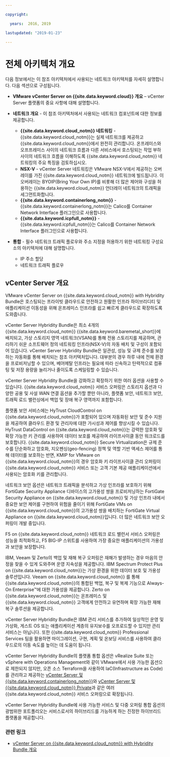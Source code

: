 ```yaml
---

copyright:

  years:  2016, 2019

lastupdated: "2019-01-23"

---
```


# 전체 아키텍처 개요

다음 정보에서는 이 참조 아키텍처에서 사용되는 네트워크 아키텍처를 자세히 설명합니다. 다음 섹션으로 구성됩니다.
* **VMware vCenter Server on {{site.data.keyword.cloud}} 개요** – vCenter Server 플랫폼의 중요 사항에 대해 설명합니다.
* **네트워크 개요** - 이 참조 아키텍처에서 사용되는 네트워크 컴포넌트에 대한 정보를 제공합니다.
  - **{{site.data.keyword.cloud_notm}} 네트워킹** - {{site.data.keyword.cloud_notm}}는 실제 네트워크를 제공하고 {{site.data.keyword.cloud_notm}}에서 완전히 관리합니다. 온프레미스와 오프프레미스 사이의 네트워크 흐름과 다른 서비스에서 호스팅되는 작업 부하 사이의 네트워크 흐름을 이해하도록 {{site.data.keyword.cloud_notm}} 네트워킹의 주요 특징을 검토하십시오.
  - **NSX-V** - vCenter Server 네트워킹은 VMware NSX-V에서 제공하는 오버레이를 가진 {{site.data.keyword.cloud_notm}} 네트워크에 빌드됩니다. 이 오버레이는 BYOIP(Bring Your Own IP)를 비롯해 더 많은 제어와 구성을 허용하는 {{site.data.keyword.cloud_notm}} 언더레이 네트워크의 트래픽을 세그먼트화합니다.
  - **{{site.data.keyword.containerlong_notm}}** - {{site.data.keyword.containerlong_notm}}는 Calico를 Container Network Interface 플러그인으로 사용합니다.
  - **{{site.data.keyword.icpfull_notm}}** - {{site.data.keyword.icpfull_notm}}는 Calico를 Container Network Interface 플러그인으로 사용합니다.

* **통합** - 필수 네트워크 트래픽 플로우와 주소 지정을 허용하기 위한 네트워킹 구성요소의 아키텍처에 대해 설명합니다.
  - IP 주소 할당
  - 네트워크 트래픽 플로우

## vCenter Server 개요

VMware vCenter Server on {{site.data.keyword.cloud_notm}} with Hybridity Bundle은 호스팅되는 프라이빗 클라우드로 안전하고 원활한 인프라 하이브리디티 및 애플리케이션 이동성을 위해 온프레미스 인프라를 쉽고 빠르게 클라우드로 확장하도록 도와줍니다.

vCenter Server Hybridity Bundle은 최소 4개의 {{site.data.keyword.cloud_notm}} {{site.data.keyword.baremetal_short}}에 배치되고, 가상 스토리지 영역 네트워크(VSAN)를 통해 전용 스토리지를 제공하며, 관리하기 쉬운 소프트웨어 정의 네트워킹 인프라(NSX-V)의 자동 배치 및 구성이 포함되어 있습니다. vCenter Server Hybridity Bundle은 일관성, 성능 및 규제 준수를 보장하는 자동화를 통해 배치되는 참조 아키텍처입니다. 대부분의 경우 하루 내에 전체 환경을 프로비저닝할 수 있으며, 베어메탈 인프라는 필요에 따라 신속하고 탄력적으로 컴퓨팅 및 저장 용량을 늘리거나 줄이도록 스케일링할 수 있습니다.

vCenter Server Hybridity Bundle을 강화하고 확장하기 위한 여러 옵션을 사용할 수 있습니다. {{site.data.keyword.cloud_notm}} 서비스 오퍼링은 스토리지 옵션과 다양한 공용 및 사설 WAN 연결 옵션을 추가할 뿐만 아니라, 플랫폼 보안, 네트워크 보안, 트래픽 로드 밸런싱에서 백업 및 장애 복구 영역까지 포함합니다.

플랫폼 보안 서비스에는 HyTrust CloudControl on {{site.data.keyword.cloud_notm}}가 포함되어 있으며 자동화된 보안 및 준수 지원을 제공하여 클라우드 환경 및 관리자에 대한 가시성과 제어를 향상시킬 수 있습니다. HyTrust DataControl on {{site.data.keyword.cloud_notm}}는 강력한 암호화 및 확장 가능한 키 관리를 사용하여 데이터 보호를 제공하여 라이프사이클 동안 워크로드를 보호합니다. {{site.data.keyword.cloud_notm}} Secure Virtualization은 규제 준수를 단순화하고 암호화, 지오펜싱(geo-fencing) 정책 및 역할 기반 액세스 제어를 통해 데이터를 보호하는 반면, KMIP for VMware on {{site.data.keyword.cloud_notm}}의 경우 암호화 키 라이프사이클 관리 오퍼링이 {{site.data.keyword.cloud_notm}} 서비스 또는 고객 기본 제공 애플리케이션에서 사용되는 암호화 키를 관리합니다.

네트워크 보안 옵션은 네트워크 트래픽을 분석하고 가상 인프라를 보호하기 위해 FortiGate Security Appliance 디바이스의 고가용성 쌍을 프로비저닝하는 FortiGate Security Appliance on {{site.data.keyword.cloud_notm}} 및 가상 인프라 내에서 중요한 보안 제어를 구현하여 위험을 줄이기 위해 FortiGate VMs on {{site.data.keyword.cloud_notm}}의 고가용성 쌍을 배치하는 FortiGate Virtual Appliance on {{site.data.keyword.cloud_notm}}입니다. 더 많은 네트워크 보안 오퍼링이 개발 중입니다.

F5 on {{site.data.keyword.cloud_notm}} 네트워크 로드 밸런서 서비스 오퍼링은 성능을 최적화하고, F5 BIG-IP 스위트를 사용하여 가장 중요한 애플리케이션의 가용성과 보안을 보장합니다.

IBM, Veeam 및 Zerto의 백업 및 재해 복구 오퍼링은 재해가 발생하는 경우 마음의 안정을 찾을 수 있게 도와주며 운영 지속성을 제공합니다. IBM Spectrum Protect Plus on {{site.data.keyword.cloud_notm}}는 가상 환경을 위한 데이터 보호 및 가용성 솔루션입니다. Veeam on {{site.data.keyword.cloud_notm}} 를 통해 {{site.data.keyword.cloud_notm}}의 통합된 백업, 복구 및 복제 기능으로 Always-On Enterprise™에 대한 가용성을 제공합니다. Zerto on {{site.data.keyword.cloud_notm}}는 온프레미스 및 {{site.data.keyword.cloud_notm}} 고객에게 안전하고 유연하며 확장 가능한 재해 복구 솔루션을 제공합니다.

vCenter Server Hybridity Bundle은 IBM 관리 서비스를 추가하여 일상적인 운영 및 가상화, 게스트 OS 또는 애플리케이션 계층의 유지보수를 오프로드할 수 있지만 관리 서비스는 아닙니다. 또한 {{site.data.keyword.cloud_notm}} Professional Services 팀을 활용하면 마이그레이션, 구현, 계획 및 온보딩 서비스를 사용하여 클라우드로의 이동 속도를 높이는 데 도움이 됩니다.

vCenter Server Hybridity Bundle의 플랫폼 통합 옵션은 vRealize Suite 또는 vSphere with Operations Management와 같이 VMware에서 사용 가능한 옵션으로 제한되지 않지만, 오픈 소스 Terraform을 사용하여 IaC(Infrastructure as Code)를 관리하고 제공하는 [vCenter Server 및 {{site.data.keyword.containerlong_notm}}](/docs/services/vmwaresolutions/archiref/vcsiks/vcsiks-intro.html)와 [vCenter Server 및 {{site.data.keyword.cloud_notm}} Private](/docs/services/vmwaresolutions/archiref/vcsicp/vcsicp-intro.html)과 같은 여러 {{site.data.keyword.cloud_notm}} 서비스 오퍼링으로 확장됩니다.

vCenter Server Hybridity Bundle에 사용 가능한 서비스 및 다중 오퍼링 통합 옵션의 광범위한 포트폴리오는 서비스로서의 하이브리드를 가능하게 하는 진정한 하이브리드 플랫폼을 제공합니다.

### 관련 링크

* [vCenter Server on {{site.data.keyword.cloud_notm}} with Hybridity Bundle 개요](/docs/services/vmwaresolutions/archiref/vcs/vcs-hybridity-intro.html)
